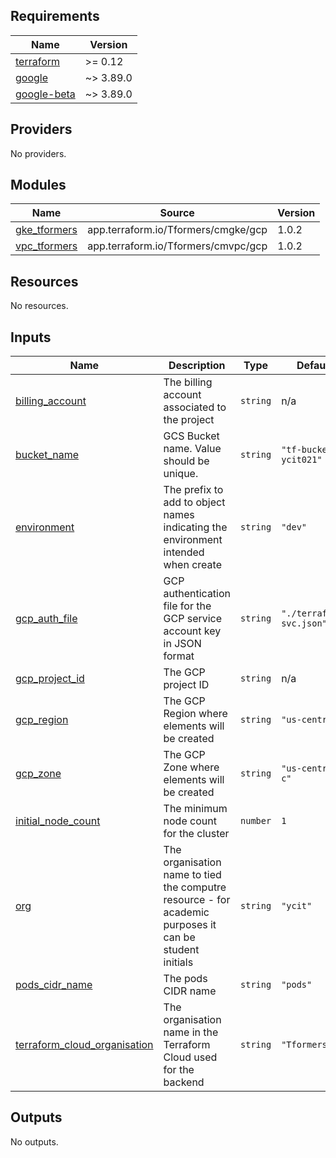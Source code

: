 ## Requirements

| Name | Version |
|------|---------|
| <a name="requirement_terraform"></a> [terraform](#requirement\_terraform) | >= 0.12 |
| <a name="requirement_google"></a> [google](#requirement\_google) | ~> 3.89.0 |
| <a name="requirement_google-beta"></a> [google-beta](#requirement\_google-beta) | ~> 3.89.0 |

## Providers

No providers.

## Modules

| Name | Source | Version |
|------|--------|---------|
| <a name="module_gke_tformers"></a> [gke\_tformers](#module\_gke\_tformers) | app.terraform.io/Tformers/cmgke/gcp | 1.0.2 |
| <a name="module_vpc_tformers"></a> [vpc\_tformers](#module\_vpc\_tformers) | app.terraform.io/Tformers/cmvpc/gcp | 1.0.2 |

## Resources

No resources.

## Inputs

| Name | Description | Type | Default | Required |
|------|-------------|------|---------|:--------:|
| <a name="input_billing_account"></a> [billing\_account](#input\_billing\_account) | The billing account associated to the project | `string` | n/a | yes |
| <a name="input_bucket_name"></a> [bucket\_name](#input\_bucket\_name) | GCS Bucket name. Value should be unique. | `string` | `"tf-bucket-ycit021"` | no |
| <a name="input_environment"></a> [environment](#input\_environment) | The prefix to add to object names indicating the environment intended when create | `string` | `"dev"` | no |
| <a name="input_gcp_auth_file"></a> [gcp\_auth\_file](#input\_gcp\_auth\_file) | GCP authentication file for the GCP service account key in JSON format | `string` | `"./terraform-svc.json"` | no |
| <a name="input_gcp_project_id"></a> [gcp\_project\_id](#input\_gcp\_project\_id) | The GCP project ID | `string` | n/a | yes |
| <a name="input_gcp_region"></a> [gcp\_region](#input\_gcp\_region) | The GCP Region where elements will be created | `string` | `"us-central1"` | no |
| <a name="input_gcp_zone"></a> [gcp\_zone](#input\_gcp\_zone) | The GCP Zone where elements will be created | `string` | `"us-central1-c"` | no |
| <a name="input_initial_node_count"></a> [initial\_node\_count](#input\_initial\_node\_count) | The minimum node count for the cluster | `number` | `1` | no |
| <a name="input_org"></a> [org](#input\_org) | The organisation name to tied the computre resource - for academic purposes it can be student initials | `string` | `"ycit"` | no |
| <a name="input_pods_cidr_name"></a> [pods\_cidr\_name](#input\_pods\_cidr\_name) | The pods CIDR name | `string` | `"pods"` | no |
| <a name="input_terraform_cloud_organisation"></a> [terraform\_cloud\_organisation](#input\_terraform\_cloud\_organisation) | The organisation name in the Terraform Cloud used for the backend | `string` | `"Tformers"` | no |

## Outputs

No outputs.
